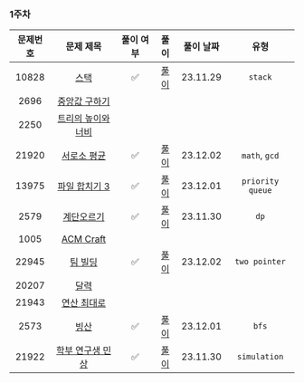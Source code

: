 ### 1주차

| 문제번호 |                         문제 제목                     |  풀이 여부  |               풀이               |  풀이 날짜   |        유형        |
|:----:|:-----------------------------------------------------:|:-------:|:------------------------------:|:--------:|:----------------:|
|10828|      [스택](https://www.acmicpc.net/problem/10828)      |    ✅    |   [풀이](./BOJ_10828_스택.java)    | 23.11.29 |     `stack`      |
|2696|    [중앙값 구하기](https://www.acmicpc.net/problem/2696)    |         |                                |          |                  |
|2250|  [트리의 높이와 너비](https://www.acmicpc.net/problem/2250)   |         |                                |          |                  |
|21920|    [서로소 평균](https://www.acmicpc.net/problem/21920)    |     ✅     |  [풀이](./BOJ_21920_서로소평균.java)  | 23.12.02 |  `math`, `gcd`   | 
|13975|   [파일 합치기 3](https://www.acmicpc.net/problem/13975)   |    ✅    | [풀이](./BOJ_13975_파일합치기3.java)  | 23.12.01 | `priority queue` | 
|2579|     [계단오르기](https://www.acmicpc.net/problem/2579)     |    ✅    |  [풀이](./BOJ_2579_계단오르기.java)   | 23.11.30 |       `dp`       | 
|1005|   [ACM Craft](https://www.acmicpc.net/problem/1005)   |         |                                |          |                  | 
|22945|     [팀 빌딩](https://www.acmicpc.net/problem/22945)     |     ✅      |   [풀이](./BOJ_22945_팀빌딩.java)   | 23.12.02 |  `two pointer`   |
|20207|      [달력](https://www.acmicpc.net/problem/20207)      |         |                                |          |                  |
|21943|    [연산 최대로](https://www.acmicpc.net/problem/21943)    |         |                                |          |                  | 
|2573|      [빙산](https://www.acmicpc.net/problem/2573)       |    ✅     |    [풀이](./BOJ_2573_빙산.java)    | 23.12.01 |      `bfs`       | 
|21922|       [학부 연구생 민상](https://www.acmicpc.net/problem/21922)       |    ✅    | [풀이](./BOJ_21922_학부연구생민상.java) | 23.11.30 |   `simulation`   |



